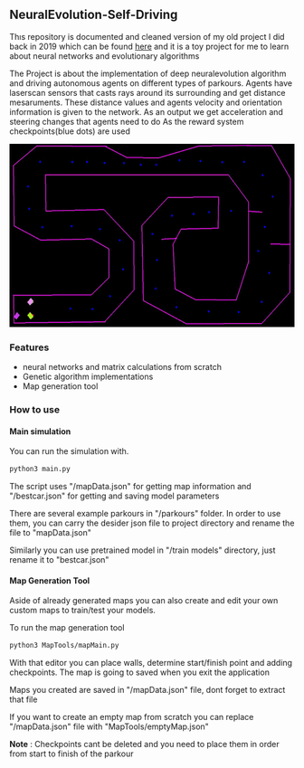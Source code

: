 ## NeuralEvolution-Self-Driving

Thıs repository is documented and cleaned version of my old project I did back in 2019 which can be found [here](https://github.com/berkealgul/DeepLearning-stuff/tree/master/self-driving)
and it is a toy project for me to learn about neural networks and evolutionary algorithms

The Project is about the implementation of deep neuralevolution algorithm and driving autonomous agents on different types of parkours.
Agents have laserscan sensors that casts rays around its surrounding and get distance mesaruments. These distance values and agents velocity and orientation information is given to the network.
As an output we get acceleration and steering changes that agents need to do
As the reward system checkpoints(blue dots) are used

<!--
[![IMAGE ALT TEXT](http://img.youtube.com/vi/iCH4GV00-2k/0.jpg)](https://www.youtube.com/watch?v=iCH4GV00-2k "Click to youtube") 
-->

<img src="https://github.com/berkealgul/NeuralEvolution-Self-Driving/blob/main/sim.gif" width="600" height="324"/>

### Features
- neural networks and matrix calculations from scratch
- Genetic algorithm implementations
- Map generation tool

### How to use

#### Main simulation
You can run  the simulation with. 
```bash
python3 main.py
```

The script uses "/mapData.json" for getting map information and "/bestcar.json" for getting and saving model parameters

There are several example parkours in "/parkours" folder. In order to use them, you can carry the desider json file to project directory and rename the file to "mapData.json"

Similarly you can use pretrained model in "/train models" directory, just rename it to "bestcar.json"

#### Map Generation Tool

Aside of already generated maps you can also create and edit your own custom maps to train/test your models.

To run the map generation tool
```bash
python3 MapTools/mapMain.py
```
With that editor you can place walls, determine start/finish point and adding checkpoints. The map is going to saved when you exit the application

Maps you created are saved in "/mapData.json" file, dont forget to extract that file

If you want to create an empty map from scratch you can replace "/mapData.json" file with "MapTools/emptyMap.json"

<b>Note</b> : Checkpoints cant be deleted and you need to place them in order from start to finish of the parkour
